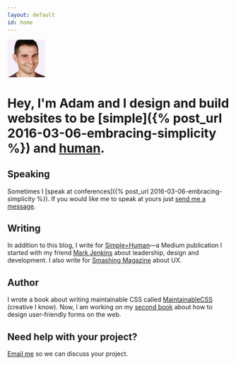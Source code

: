 ```yaml
---
layout: default
id: home
---
```


<div class="face">
  	<img src="/assets/img/adam2.jpg" alt="Adam Photo" width="85" height="85">
</div>

# Hey, I'm Adam and I design and build websites to be [simple]({% post_url 2016-03-06-embracing-simplicity %}) and [human]((/articles/the-role-of-the-front-end-developer/#accessibility)).

<!--I specialise in [UX](/articles/hello-ux-designer/), [Front-end Engineering](/articles/the-role-of-the-front-end-developer/) and [Strategy](/articles/how-we-cut-our-mvp-in-half-to-launch-kidly/).-->

## Speaking

Sometimes I [speak at conferences]({% post_url 2016-03-06-embracing-simplicity %}). If you would like me to speak at yours just [send me a message](mailto:adambsilver+speaking@gmail.com).

## Writing

In addition to this blog, I write for [Simple=Human](http://medium.com/simple-human)&mdash;a Medium publication I started with my friend [Mark Jenkins](http://theluckystrike.co.uk) about leadership, design and development. I also write for [Smashing Magazine](https://www.smashingmagazine.com/2016/06/improving-ux-for-color-blind-users/) about UX.

## Author

I wrote a book about writing maintainable CSS called [MaintainableCSS](http://maintainablecss.com) (creative I know). Now, I am working on my [second book](/signup/) about how to design user-friendly forms on the web.

## Need help with your project?

[Email me](mailto:adambsilver+project@gmail.com) so we can discuss your project.

<!-- <div class="next">
	<a class="next-readButton" href="/articles/">Read an article</a>
	<a class="next-signUpButton" href="/signup/">Sign up to newsletter</a>
</div> -->

